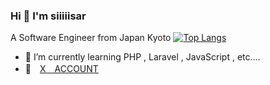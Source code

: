 ### Hi 👋 I'm siiiiisar
A Software Engineer from Japan Kyoto
[![Top Langs](https://github-readme-stats.vercel.app/api/top-langs/?username=siiiiisar&layout=compact&theme=vue-dark)](https://github.com/anuraghazra/github-readme-stats)
- 🌱 I’m currently learning PHP , Laravel , JavaScript ,  etc....
- 👀　[X　ACCOUNT](https://twitter.com/siiiiisar)
